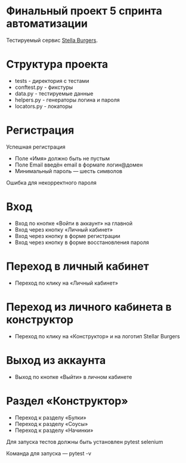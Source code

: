 # Финальный проект 5 спринта автоматизации 


Тестируемый сервис [Stella Burgers](https://stellarburgers.nomoreparties.site/).


# Структура проекта
- tests - директория с тестами
- conftest.py - фикстуры
- data.py - тестируемые данные
- helpers.py - генераторы логина и пароля
- locators.py - локаторы


# Регистрация

Успешная регистрация
- Поле «Имя» должно быть не пустым
- Поле Email введён email в формате логин@домен
- Минимальный пароль — шесть символов

Ошибка для некорректного пароля



# Вход

- Вход по кнопке «Войти в аккаунт» на главной
- Вход через кнопку «Личный кабинет»
- Вход через кнопку в форме регистрации
- Вход через кнопку в форме восстановления пароля


# Переход в личный кабинет

- Переход по клику на «Личный кабинет»


# Переход из личного кабинета в конструктор

- Переход по клику на «Конструктор» и на логотип Stellar Burgers


# Выход из аккаунта

- Выход по кнопке «Выйти» в личном кабинете


# Раздел «Конструктор»
- Переход к разделу «Булки»
- Переход к разделу «Соусы»
- Переход к разделу «Начинки»


Для запуска тестов должны быть установлен pytest selenium


Команда для запуска — pytest -v